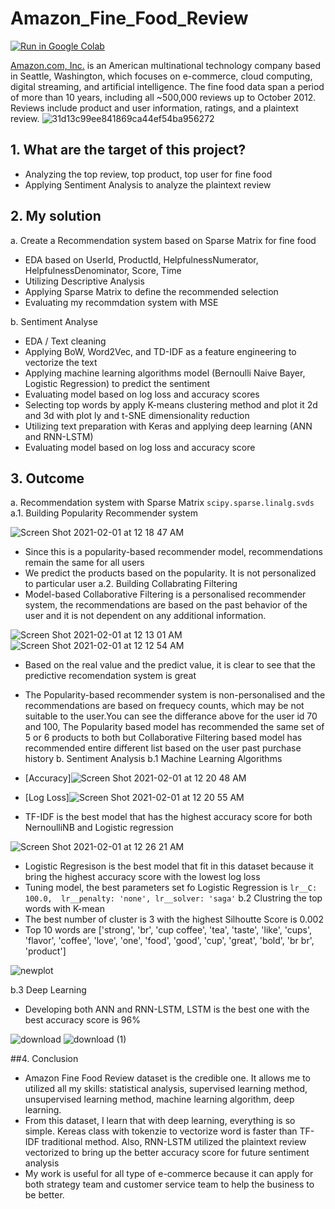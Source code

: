 # Amazon_Fine_Food_Review
[![Run in Google Colab](https://img.shields.io/badge/Colab-Run_in_Google_Colab-blue?logo=Google&logoColor=FDBA18)](https://colab.research.google.com/drive/152Bde9BARD6lZczGvFlDGL91nATMPRRl?usp=sharing)

[Amazon.com, Inc.](https://www.amazon.com/) is an American multinational technology company based in Seattle, Washington, which focuses on e-commerce, cloud computing, digital streaming, and artificial intelligence. The fine food data span a period of more than 10 years, including all ~500,000 reviews up to October 2012. Reviews include product and user information, ratings, and a plaintext review.
![31d13c99ee841869ca44ef54ba956272](https://user-images.githubusercontent.com/63126292/106423731-a550c180-6426-11eb-84a7-ca4f738f5ae2.png)

## 1. What are the target of this project?
* Analyzing the top review, top product, top user for fine food
* Applying Sentiment Analysis to analyze the plaintext review
## 2. My solution
a. Create a Recommendation system based on Sparse Matrix for fine food
* EDA based on UserId, ProductId, HelpfulnessNumerator, HelpfulnessDenominator, Score, Time
* Utilizing Descriptive Analysis
* Applying Sparse Matrix to define the recommended selection
* Evaluating my recommdation system with MSE

b. Sentiment Analyse
* EDA / Text cleaning
* Applying BoW, Word2Vec, and TD-IDF as a feature engineering to vectorize the text
* Applying machine learning algorithms model (Bernoulli Naive Bayer, Logistic Regression) to predict the sentiment
* Evaluating model based on log loss and accuracy scores
* Selecting top words by apply K-means clustering method and plot it 2d and 3d with plot ly and t-SNE dimensionality reduction
* Utilizing text preparation with Keras and applying deep learning (ANN and RNN-LSTM)
* Evaluating model based on log loss and accuracy score
## 3. Outcome
a. Recommendation system with Sparse Matrix ```scipy.sparse.linalg.svds```
a.1. Building Popularity Recommender system

![Screen Shot 2021-02-01 at 12 18 47 AM](https://user-images.githubusercontent.com/63126292/106421861-1c845680-6423-11eb-806f-18718e28b9ff.png)

* Since this is a popularity-based recommender model, recommendations remain the same for all users
* We predict the products based on the popularity. It is not personalized to particular user
a.2. Building Collabrating Filtering
* Model-based Collaborative Filtering is a personalised recommender system, the recommendations are based on the past behavior of the user and it is not dependent on any additional information.

![Screen Shot 2021-02-01 at 12 13 01 AM](https://user-images.githubusercontent.com/63126292/106421595-9a942d80-6422-11eb-8261-6f57cfae269b.png)
![Screen Shot 2021-02-01 at 12 12 54 AM](https://user-images.githubusercontent.com/63126292/106421671-bc8db000-6422-11eb-9855-b83303eafce4.png)

* Based on the real value and the predict value, it is clear to see that the predictive recomendation system is great
* The Popularity-based recommender system is non-personalised and the recommendations are based on frequecy counts, which may be not suitable to the user.You can see the differance above for the user id 70 and 100, The Popularity based model has recommended the same set of 5 or 6 products to both but Collaborative Filtering based model has recommended entire different list based on the user past purchase history
b. Sentiment Analysis
b.1 Machine Learning Algorithms

* [Accuracy]![Screen Shot 2021-02-01 at 12 20 48 AM](https://user-images.githubusercontent.com/63126292/106421972-5fdec500-6423-11eb-9edf-4e5de62c1a93.png)
* [Log Loss]![Screen Shot 2021-02-01 at 12 20 55 AM](https://user-images.githubusercontent.com/63126292/106422031-79800c80-6423-11eb-816b-c85973174c77.png)

* TF-IDF is the best model that has the highest accuracy score for both NernoulliNB and Logistic regression

![Screen Shot 2021-02-01 at 12 26 21 AM](https://user-images.githubusercontent.com/63126292/106422417-2a86a700-6424-11eb-9090-13ce94a73037.png)

* Logistic Regresison is the best model that fit in this dataset because it bring the highest accuracy score with the lowest log loss
* Tuning model, the best parameters set fo Logistic Regression is ```lr__C: 100.0, 	lr__penalty: 'none', lr__solver: 'saga'```
b.2 Clustring the top words with K-mean
* The best number of cluster is 3 with the highest Silhoutte Score is 0.002
* Top 10 words are ['strong', 'br', 'cup coffee', 'tea',  'taste',  'like', 'cups', 'flavor', 'coffee', 'love', 'one', 'food', 'good', 'cup', 'great', 'bold', 'br br', 'product']

![newplot](https://user-images.githubusercontent.com/63126292/106422475-438f5800-6424-11eb-8abb-936c32d58c9f.png)

b.3 Deep Learning
* Developing both ANN and RNN-LSTM, LSTM is the best one with the best accuracy score is 96%

![download](https://user-images.githubusercontent.com/63126292/106423195-961d4400-6425-11eb-8ad6-291f80cf2f04.png)
![download (1)](https://user-images.githubusercontent.com/63126292/106423224-a6352380-6425-11eb-8ad2-b924ba4855b8.png)

##4. Conclusion
* Amazon Fine Food Review dataset is the credible one. It allows me to utilized all my skills: statistical analysis, supervised learning method, unsupervised learning method, machine learning algorithm, deep learning. 
* From this dataset, I learn that with deep learning, everything is so simple. Kereas class with tokenzie to vectorize word is faster than TF-IDF traditional method. Also, RNN-LSTM utilized the plaintext review vectorized to bring up the better accuracy score for future sentiment analysis
* My work is useful for all type of e-commerce because it can apply for both strategy team and customer service team to help the business to be better.
